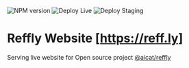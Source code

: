 ![NPM version](https://badge.fury.io/js/@aicat%2Freffly.svg)
![Deploy Live](https://github.com/aicatio/reffly-website/actions/workflows/deploy-live.yml/badge.svg)
![Deploy Staging](https://github.com/aicatio/reffly-website/actions/workflows/deploy-staging.yml/badge.svg)

# Reffly Website [https://reff.ly]

Serving live website for Open source project [@aicat/reffly](https://github.com/aicatio/reffly)

